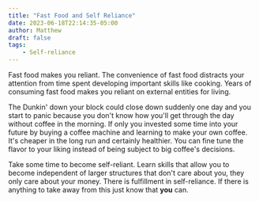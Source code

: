 ```yaml
---
title: "Fast Food and Self Reliance"
date: 2023-06-18T22:14:35-05:00
author: Matthew
draft: false
tags: 
    - Self-reliance
---
```


Fast food makes you reliant. 
The convenience of fast food distracts your attention from time 
spent developing important skills like cooking. Years of consuming fast food 
makes you reliant on external entities for living. 

The Dunkin' down
your block could close down suddenly one day and you start to panic
because you don't know how you'll get through the day without coffee
in the morning. If only you invested some time into your future by 
buying a coffee machine and learning to make your own coffee. It's 
cheaper in the long run and certainly healthier.
You can fine tune the flavor to your liking instead of being subject
to big coffee's decisions. 

Take some time to become self-reliant.
Learn skills that allow you to become independent of larger structures
that don't care about you, they only care about your money. There is
fulfillment in self-reliance. If there is anything to take away from this
just know that **you** can.